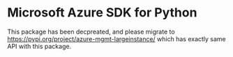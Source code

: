 # Microsoft Azure SDK for Python

This package has been decpreated, and please migrate to https://pypi.org/project/azure-mgmt-largeinstance/ which has exactly same API with this package.
